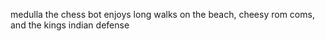 medulla the chess bot enjoys long walks on the beach, cheesy rom coms, and the kings indian defense
